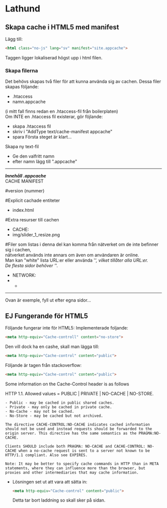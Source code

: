 # Lathund 

## Skapa cache i HTML5 med manifest
Lägg till:
```html
<html class="no-js" lang="sv" manifest="site.appcache">
```
Taggen ligger lokaliserad högst upp i html filen.

### Skapa filerna
Det behövs skapas två filer för att kunna använda sig av cachen. 
Dessa filer skapas följande:
- .htaccess
- namn.appcache

(i mitt fall finns redan en .htaccess-fil från boilerplaten)\
Om INTE en .htaccess fil existerar, gör föjlande:
- skapa .htaccess fil
- skriv i "AddType text/cache-manifest appcache"
- spara
Första steget är klart...  
  
Skapa ny text-fil
- Ge den valfritt namn
- efter namn lägg till ".appcache"

---
***Innehåll .appcache***\
CACHE MANIFEST

#version (nummer)

  #Explicit cachade entiteter
  + index.html

  #Extra resurser till cachen
  + CACHE:
  + img/slider_1_resize.png

  #Filer som listas i denna del kan komma från nätverket om de inte befinner sig i cachen,\
  nätverket används inte annars om även om användaren är online.\
  Man kan "white" lista URL:er eller använda '*', vilket tillåter alla URL:er.\
  De flesta sidor behöver '*'.
  + NETWORK:
  + *
---
Ovan är exemple, fyll ut efter egna sidor...

## EJ Fungerande för HTML5
Följande fungerar inte för HTML5:
Implementerade foljande:
  ```html
  <meta http-equiv="Cache-controll" content="no-store">
  ```

  Den vill dock ha en cashe, skall man lägga till:
  ```html
  <meta http-equiv="Cache-control" content="public">
  ```

  Följande är tagen från stackoverflow:
  ```html
  <meta http-equiv="Cache-control" content="public">
  ```
  Some information on the Cache-Control header is as follows

  HTTP 1.1. Allowed values = PUBLIC | PRIVATE | NO-CACHE | NO-STORE.

    - Public - may be cached in public shared caches.
    - Private - may only be cached in private cache.
    - No-Cache - may not be cached.
    - No-Store - may be cached but not archived.

    The directive CACHE-CONTROL:NO-CACHE indicates cached information should not be used and instead requests should be forwarded to the origin server. This directive has the same semantics as the PRAGMA:NO-CACHE.

    Clients SHOULD include both PRAGMA: NO-CACHE and CACHE-CONTROL: NO-CACHE when a no-cache request is sent to a server not known to be HTTP/1.1 compliant. Also see EXPIRES.

    Note: It may be better to specify cache commands in HTTP than in META statements, where they can influence more than the browser, but proxies and other intermediaries that may cache information.

- Lösningen set ut att vara att sätta in:
  ```html
  <meta http-equiv="Cache-control" content="public">
  ```
  Detta tar bort laddning so skall sker på sidan.
